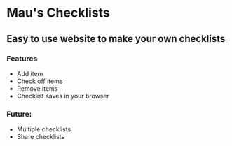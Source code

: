 # Mau's Checklists

## Easy to use website to make your own checklists

### Features

- Add item
- Check off items
- Remove items
- Checklist saves in your browser

### Future:

- Multiple checklists
- Share checklists